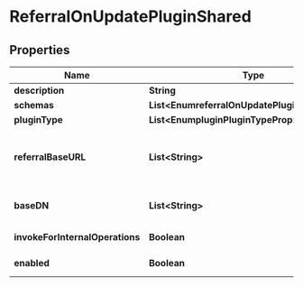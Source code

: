 

# ReferralOnUpdatePluginShared


## Properties

| Name | Type | Description | Notes |
|------------ | ------------- | ------------- | -------------|
|**description** | **String** | A description for this Plugin |  [optional] |
|**schemas** | **List&lt;EnumreferralOnUpdatePluginSchemaUrn&gt;** |  |  |
|**pluginType** | **List&lt;EnumpluginPluginTypeProp&gt;** |  |  [optional] |
|**referralBaseURL** | **List&lt;String&gt;** | Specifies the base URL to use for the referrals generated by this plugin. It should include only the scheme, address, and port to use to communicate with the target server (e.g., \&quot;ldap://server.example.com:389/\&quot;). |  |
|**baseDN** | **List&lt;String&gt;** | Specifies a base DN for requests for which to send referrals in response to update operations. |  [optional] |
|**invokeForInternalOperations** | **Boolean** | Indicates whether the plug-in should be invoked for internal operations. |  [optional] |
|**enabled** | **Boolean** | Indicates whether the plug-in is enabled for use. |  |



